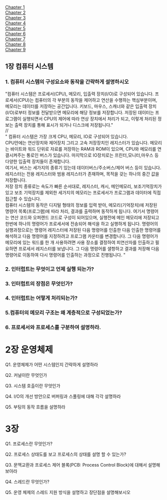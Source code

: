 [Chapter 1](#1장)  
[Chapter 2](#2장운영체제)  
[Chapter 3](#3장)  
[Chapter 4](#4장)  
[Chapter 5](#5장)  
[Chapter 6](#6장)  
[Chapter 7](#7장)  
[Chapter 8](#8장)  
[Chapter 9](#9장)  


## 1장 컴퓨터 시스템 

### 1. 컴퓨터 시스템의 구성요소와 동작을 간략하게 설명하시오

"컴퓨터 시스템은 프로세서(CPU), 메모리, 입출력 장치(I/O)로 구성되어 있습니다.
프로세서(CPU)는 컴퓨터의 각 부분의 동작을 제어하고 연산을 수행하는 핵심부분이며,
 메모리는 데이터를 저장하는 공간입니다. 키보드, 마우스, 스캐너와 같은 입출력 장치(I/O)로부터
정보를 전달받으면 메모리에 해당 정보를 저장합니다.
저장된 데이터는 프로그램이 실행되면서 CPU의 제어에 따라 연상 장치에서 처리가 되고,
이렇게 처리된 정보는 출력 장치를 통해 표시가 되거나 디스크에 저장됩니다."  
//  
"  컴퓨터 시스템은 가장 크게 CPU, 메모리, IO로 구성되어 있습니다.  
CPU안에는 연산장치와 제어장치 그리고 고속 저장장치인 레지스터가 있습니다.
메모리는  바이트와 워드 단위로 자료를 저장하는 RAM과 ROM이 있으며, CPU와 메모리를
연결시켜주는 통로인 버스가 있습니다. 마지막으로 IO장치로는 프린터,모니터,마우스 등 다양한 
입출력 장치들이 존재합니다.  
여기서, 버스는 세가지의 종류기 있는데 데이터버스/주소버스/제어 버스 등이 있습니다.
레지스터는 전용 레지스터와 범용 레지스터가 존재하며, 목적을 갖는 하나의 중간 값을 저장합니다.  
저장 장치 종류로는 속도가 빠른 순서대로, 레지스터, 캐시, 메인메모리, 보조기억장치가 있고 보조 기억장치를 제외한
세가지의 메모리는 프로세서가 프로그램과 데이터에 직접 접근할 수 있습니다.  
컴퓨터 시스템의 동작은 디지털 형태의 정보를 입력 받아, 메모리(기억장치)에 저장된 명령어 목록(프로그램)에 따라 
처리, 결과를 출력하며 동작하게 됩니다.
여기서 명령어는 연산 코드와 오퍼랜드 코드로 구성이 되어있으며, 실행전에 메인 메모리에 저장되고 한번에 하나의 명령어가
프로세서에 전송되어 해석을 하고 실행하게 됩니다. 
명령어의 실행과정으로는 명령어 레지스터에 저장된 다음 명령어를 인출한 다음 인출한 명령어를 해석하고 다음 명령어를
지정하려고 프로그램 카운터를 변경합니다. 그 다음 명령어가 메모리에 있는 워드를 한 개 사용하려면 사용 장소를 결정하여
피연산자를 인출하고 필요하면 프로세서 레지스터를 보냅니다. 그 다음 명령어를 샐항하고 결과를 저장해 다음 명령어로 이동하여 다시 
명령어를 인출하는 과정으로 진행됩니다. "

### 2. 인터럽트는 무엇이고 언제 실행 되는가?



### 3. 인터럽트의 장점은 무엇인가?



### 4. 인터럽트는 어떻게 처리되는가?



### 5.컴퓨터의 메모리 구조는 왜 계층적으로 구성되었는가?



### 6. 프로세서와 프로세스를 구분하여 설명하라.


# 2장 운영체제
Q1. 운영체제가 어떤 시스템인지 간략하게 설명하라


Q2. 커널이란 무엇인가


Q3. 시스템 호출이란 무엇인가


Q4. I/O의 개선 방안으로 버퍼링과 스풀링에 대해 각각 설명하라


Q5. 부팅의 동작 흐름을 설명하라


# 3장
Q1. 프로세스란 무엇인가?


Q2. 프로세스 상태도를 보고 프로세스의 상태를 설명 할 수 있는가?


Q3. 문맥교환과 프로세스 제어 블록(PCB: Process Control Block)에 대해서 설명해보아라


Q4. 스레드란 무엇인가?


Q5. 운영 체제의 스레드 지원 방식을 설명하고 장단점을 설명해보시오










